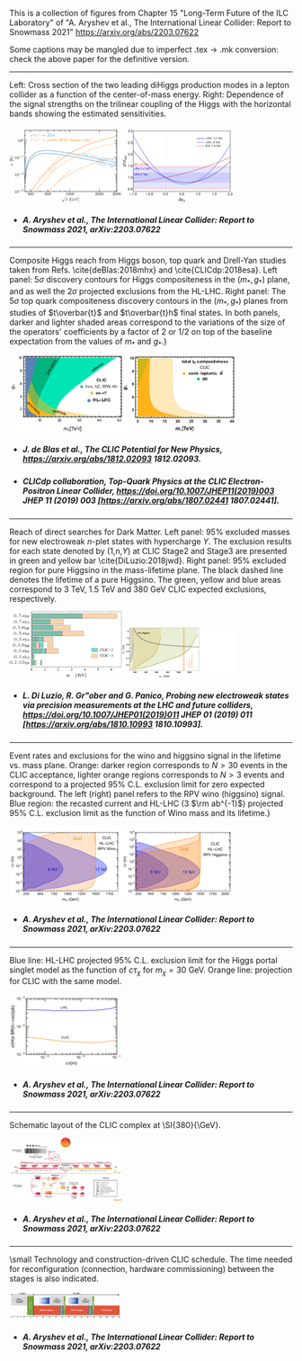 This is a collection of figures from Chapter 15 "Long-Term Future of the ILC Laboratory" of "A. Aryshev et al., The International Linear Collider: Report to Snowmass 2021" https://arxiv.org/abs/2203.07622

Some captions may be mangled due to imperfect .tex -> .mk conversion: check the above paper for the definitive version.
 
-----
Left: Cross section of the two leading diHiggs production modes in a lepton collider as a function of the center-of-mass energy. Right: Dependence of the signal strengths on the trilinear coupling of the Higgs with the horizontal bands showing the estimated sensitivities.
 
[<img src="figures/hh_xsec.png" width="200" />](figures/hh_xsec.pdf)[<img src="figures/cross_kappa.png" width="200" />](figures/cross_kappa.pdf)

- ##### A. Aryshev et al., The International Linear Collider: Report to Snowmass 2021, arXiv:2203.07622 



 
-----
Composite Higgs reach from Higgs boson, top quark and Drell-Yan studies taken from Refs. \cite{deBlas:2018mhx} and \cite{CLICdp:2018esa}. Left panel: $5\sigma$ discovery contours for Higgs compositeness in the $(m_{*},g_{*})$ plane, and as well the $2\sigma$ projected exclusions from the HL-LHC. Right panel: The $5\sigma$ top quark compositeness discovery contours in the $(m_{*},g_{*})$ planes from studies of $t\overbar{t}$ and $t\overbar{t}h$ final states. In both panels, darker and lighter shaded areas correspond to the variations of the size of the operators' coefficients by a factor of 2 or 1/2 on top of the baseline expectation from the values of $m_{*}$ and $g_{*}$.}
 
[<img src="figures/Composite_Higgs.png" width="200" />](figures/Composite_Higgs.pdf)[<img src="figures/topTC.png" width="200" />](figures/topTC.pdf)

- ##### J. de Blas et al., The CLIC Potential for New Physics, https://arxiv.org/abs/1812.02093  1812.02093.  

- #####  CLICdp collaboration, Top-Quark Physics at the CLIC Electron-Positron Linear Collider, https://doi.org/10.1007/JHEP11(2019)003 JHEP   11 (2019) 003 [https://arxiv.org/abs/1807.02441  1807.02441].  



 
-----
Reach of direct searches for Dark Matter. Left panel: 95\% excluded masses for new electroweak $n$-plet states with hypercharge $Y$. The exclusion results for each state denoted by (1,n,$Y$) at CLIC Stage2 and Stage3 are presented in green and yellow bar \cite{DiLuzio:2018jwd}. Right panel: 95\% excluded region for pure Higgsino in the mass-lifetime plane. The black dashed line denotes the lifetime of a pure Higgsino. The green, yellow and blue areas correspond to 3 TeV, 1.5 TeV and 380 GeV CLIC expected exclusions, respectively.
 
[<img src="figures/DMinLoops.png" width="200" />](figures/DMinLoops.pdf)[<img src="figures/higgsinoOLDlumi1stub.png" width="200" />](figures/higgsinoOLDlumi1stub.pdf)

- ##### L. Di Luzio, R. Gr\"ober and G. Panico, Probing new electroweak states via precision measurements at the LHC and future colliders, https://doi.org/10.1007/JHEP01(2019)011 JHEP   01 (2019) 011 [https://arxiv.org/abs/1810.10993  1810.10993].  



 
-----
Event rates and exclusions for the wino and higgsino signal in the lifetime vs. mass plane. Orange: darker region corresponds to $N > 30$ events in the CLIC acceptance, lighter orange regions corresponds to $N > 3$ events and correspond to a projected 95\% C.L. exclusion limit for zero expected background. The left (right) panel refers to the RPV wino (higgsino) signal. Blue region: the recasted current and HL-LHC (3 $\rm ab^{-1}$) projected 95\% C.L. exclusion limit as the function of Wino mass and its lifetime.}
 
[<img src="figures/CLIC_wino.png" width="200" />](figures/CLIC_wino.pdf)[<img src="figures/CLIC_higgsino.png" width="200" />](figures/CLIC_higgsino.pdf)

- ##### A. Aryshev et al., The International Linear Collider: Report to Snowmass 2021, arXiv:2203.07622 



 
-----
Blue line: HL-LHC projected 95\% C.L. exclusion limit for the Higgs portal singlet model as the function of $c\tau_\chi$ for $m_\chi=30$ GeV. Orange line: projection for CLIC with the same model.
 
[<img src="figures/CLIC_hportal.png" width="200" />](figures/CLIC_hportal.pdf)

- ##### A. Aryshev et al., The International Linear Collider: Report to Snowmass 2021, arXiv:2203.07622 



 
-----
Schematic layout of the CLIC complex at \SI{380}{\GeV}.
 
[<img src="figures/acc380.png" width="200" />](figures/acc380.png)

- ##### A. Aryshev et al., The International Linear Collider: Report to Snowmass 2021, arXiv:2203.07622 



 
-----
 \small Technology and construction-driven CLIC schedule. The time needed for reconfiguration (connection, hardware commissioning) between the stages is also indicated.
 
[<img src="figures/master_schedule.png" width="200" />](figures/master_schedule.pdf)

- ##### A. Aryshev et al., The International Linear Collider: Report to Snowmass 2021, arXiv:2203.07622 


